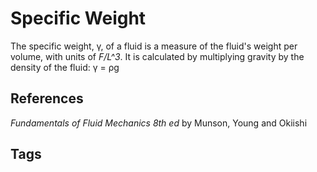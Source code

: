# Specific Weight  

The specific weight, γ, of a fluid is a measure of the fluid's weight per volume, with units of *F/L^3*.
It is calculated by multiplying gravity by the density of the fluid: γ = ρg

## References
*Fundamentals of Fluid Mechanics 8th ed* by Munson, Young and Okiishi

## Tags
